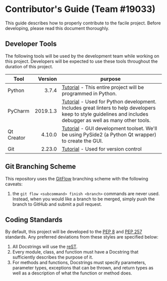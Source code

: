 # Contributor's Guide (Team #19033)
This guide describes how to properly contribute to the facile project. Before developing, please read this document thoroughly.

## Developer Tools
The following tools will be used by the development team while working on this project. Developers will be expected to use these tools throughout the duration of this project.

| Tool      | Version  | purpose |
|------     |---------:|---------|
|Python     |3.7.4     |[Tutorial](https://github.com/facade-technologies-inc/facile/blob/master/tutorials/Python.md) - This entire project will be programmed in Python.|
|PyCharm    |2019.1.3  |[Tutorial](https://github.com/facade-technologies-inc/facile/blob/master/tutorials/PyCharm.md) - Used for Python development. Includes great linters to help developers keep to style guidelines and includes debugger as well as many other tools. |
|Qt Creator |4.10.0    |[Tutorial](https://github.com/facade-technologies-inc/facile/blob/master/tutorials/Qt5.md) - GUI development toolset. We'll be using PySide2 (a Python Qt wrapper) to create the GUI.|
|Git        |2.23.0    |[Tutorial](https://github.com/facade-technologies-inc/facile/blob/master/tutorials/Git.md) - Used for version control|

## Git Branching Scheme
This repository uses the [GitFlow](https://www.atlassian.com/git/tutorials/comparing-workflows/gitflow-workflow) branching scheme with the following caveats:
  1. the `git flow <subcommand> finish <branch>` commands are never used. Instead, when you would like a branch to be merged, simply push the branch to GitHub and submit a pull request.

## Coding Standards
By default, this project will be developed to the [PEP 8](https://www.python.org/dev/peps/pep-0008/) and [PEP 257](https://www.python.org/dev/peps/pep-0257/) standards. Any preferred deviations from these styles are specified below:
  1. All Docstrings will use the [reST](format).
  1. Every module, class, and function must have a Docstring that sufficiently describes the purpose of it.
  1. For methods and functions, Docstrings must specify parameters, parameter types, exceptions that can be thrown, and return types as well as a description of what the function or method does.
